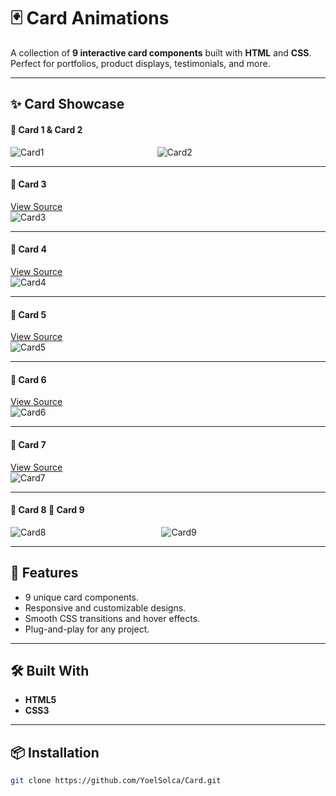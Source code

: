 # 🃏 Card Animations

A collection of **9 interactive card components** built with **HTML** and **CSS**.  
Perfect for portfolios, product displays, testimonials, and more.

---
## ✨ Card Showcase

#### 🔳 Card 1 & Card 2  
![Card1](https://github.com/user-attachments/assets/ae263075-0689-403f-a7fd-1f90722c0161) &nbsp;&nbsp;&nbsp;&nbsp;&nbsp;&nbsp;&nbsp;&nbsp;&nbsp;&nbsp;&nbsp;&nbsp;&nbsp;&nbsp;&nbsp;&nbsp;&nbsp;&nbsp;&nbsp;&nbsp;&nbsp;&nbsp;&nbsp;&nbsp;&nbsp;&nbsp;&nbsp;&nbsp;&nbsp;&nbsp;&nbsp;&nbsp;&nbsp;&nbsp;&nbsp;&nbsp;&nbsp;&nbsp;&nbsp;&nbsp;&nbsp;&nbsp;&nbsp;&nbsp; ![Card2](https://github.com/user-attachments/assets/5211e8ce-ba3c-4de9-a526-71a84a6803bb)  

---

#### 🔳 Card 3  
[View Source](https://github.com/YoelSolca/Card/tree/main/Card3)  
![Card3](https://github.com/user-attachments/assets/1f2735bf-054b-48ec-9341-1c3d832f4559)

---

#### 🔳 Card 4  
[View Source](https://github.com/YoelSolca/Card/tree/main/Card4)  
![Card4](https://github.com/user-attachments/assets/8e1a10a7-cf0f-4de7-8485-c617423e4adb)

---

#### 🔳 Card 5  
[View Source](https://github.com/YoelSolca/Card/tree/main/Card5)  
![Card5](https://github.com/user-attachments/assets/d6f0c0a0-fba5-4610-a411-a99c791763ce)

---

#### 🔳 Card 6  
[View Source](https://github.com/YoelSolca/Card/tree/main/Card6)  
![Card6](https://github.com/user-attachments/assets/71d30715-68f8-4475-8525-9e6a932a9a9c)

---

#### 🔳 Card 7  
[View Source](https://github.com/YoelSolca/Card/tree/main/Card7)  
![Card7](https://github.com/user-attachments/assets/312a9338-ffde-46b3-ac88-b0e09920d0b6)

---
#### 🔳 Card 8 🔳 Card 9
![Card8](https://github.com/user-attachments/assets/3eeabbf3-b0cc-4206-b861-068e21875fc8) &nbsp;&nbsp;&nbsp;&nbsp;&nbsp;&nbsp;&nbsp;&nbsp;&nbsp;&nbsp;&nbsp;&nbsp;&nbsp;&nbsp;&nbsp;&nbsp;&nbsp;&nbsp;&nbsp;&nbsp;&nbsp;&nbsp;&nbsp;&nbsp;&nbsp;&nbsp;&nbsp;&nbsp;&nbsp;&nbsp;&nbsp;&nbsp;&nbsp;&nbsp;&nbsp;&nbsp;&nbsp;&nbsp;&nbsp;&nbsp;&nbsp;&nbsp;&nbsp;&nbsp;&nbsp; ![Card9](https://github.com/user-attachments/assets/3a348264-04a1-4adc-a747-c30b534277b2)

---

## 🚀 Features
- 9 unique card components.
- Responsive and customizable designs.
- Smooth CSS transitions and hover effects.
- Plug-and-play for any project.

---

## 🛠️ Built With
- **HTML5**
- **CSS3**
---

## 📦 Installation
```bash
git clone https://github.com/YoelSolca/Card.git
